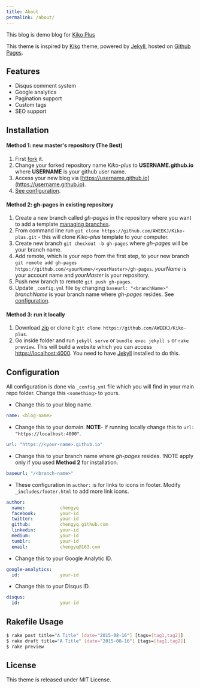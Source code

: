 ```yaml
---
title: About
permalink: /about/
---
```


This blog is demo blog for [Kiko Plus](https://github.com/AWEEKJ/Kiko-plus)

This theme is inspired by [Kiko](http://github.com/gfjaru/Kiko) theme, powered by [Jekyll](http://jekyllrb.com), hosted on [Github Pages](https://pages.github.com).

## Features

- Disqus comment system
- Google analytics
- Pagination support
- Custom tags
- SEO support


## Installation

#### Method 1: new master's repository (The Best)

1. First [fork](https://github.com/AWEEKJ/Kiko-plus/fork) it.
2. Change your forked repository name _Kiko-plus_ to __USERNAME.github.io__ where
   __USERNAME__ is your github user name.
3. Access your new blog via [https://username.github.io](https://username.github.io).
4. [See configuration](#configuration).

#### Method 2: gh-pages in existing repository

1. Create a new branch called _gh-pages_ in the repository where you want to add a template [managing branches](https://help.github.com/articles/creating-and-deleting-branches-within-your-repository/).
2. From command line run `git clone https://github.com/AWEEKJ/Kiko-plus.git` - this will clone _Kiko-plus_ template to your computer.
3. Create new branch `git checkout -b gh-pages` where _gh-pages_ will be your branch name.
4. Add remote, which is your repo from the first step, to your new branch `git remote add gh-pages https://github.com/<yourName>/<yourMaster>/gh-pages`. _yourName_ is your account name and _yourMaster_ is your repository.
5. Push new branch to remote `git push gh-pages`.
6. Update `_config.yml` file by changing `baseurl: "<branchName>"` _branchName_ is your branch name where _gh-pages_ resides. See [configuration](#configuration).

#### Method 3: run it locally

1. Download [zip](https://github.com/AWEEKJ/Kiko-plus/archive/master.zip) or clone it `git clone https://github.com/AWEEKJ/Kiko-plus`.
2. Go inside folder and run `jekyll serve` or `bundle exec jekyll s` or `rake preview`. This will build a website which you can access [https://localhost:4000](https://localhost:4000). You need to have [Jekyll](https://jekyllrb.com/docs/installation/) installed to do this.


## Configuration

All configuration is done via `_config.yml` file which you will find in your main repo folder. Change this `<something>` to yours.

- Change this to your blog name.

```yml
name: <blog-name>
```

- Change this to your domain. **NOTE**- if running locally change this to `url: "https://localhost:4000"`.

```yml
url: "https://<your-name>.github.io"
```

- Change this to your branch name where _gh-pages_ resides. !NOTE apply only if you used __Method 2__ for installation.

```yml
baseurl: "/<branch-name>"
```

- These configuration in `author:` is for links to icons in footer. Modify `_includes/footer.html` to add more link icons.

```yml
author:
  name:             chengyq
  facebook:         your-id
  twitter:          your-id
  github:           chengyq.github.com
  linkedin:         your-id
  medium:           your-id
  tumblr:           your-id
  email:            chengyq@163.com
```

- Change this to your Google Analytic ID.

```yml
google-analytics:
  id:               your-id
```

- Change this to your Disqus ID.

```yml
disqus:
  id:               your-id
```

## Rakefile Usage

```bash
$ rake post title="A Title" [date="2015-08-16"] [tags=[tag1,tag2]]
$ rake draft title="A Title" [date="2015-08-16"] [tags=[tag1,tag2]]
$ rake preview
```

## License

This theme is released under MIT License.
